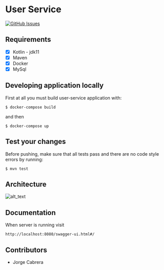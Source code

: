 # User Service
[![GitHub Issues](https://img.shields.io/github/issues/jorgejcabrera/users-service)](https://github.com/jorgejcabrera/users-service/issues)

## Requirements
- [X] Kotlin - jdk11
- [X] Maven
- [X] Docker
- [X] MySql

## Developing application locally
First at all you must build user-service application with:
```
$ docker-compose build
```
and then
```
$ docker-compose up
```
## Test your changes
Before pushing, make sure that all tests pass and there are no code style errors by running:
```
$ mvn test
```
## Architecture
![alt_text](https://github.com/jorgejcabrera/users-service/blob/master/img/architecture.jpg)
## Documentation
When server is running visit
```
http://localhost:8080/swagger-ui.html#/
```
## Contributors
- Jorge Cabrera